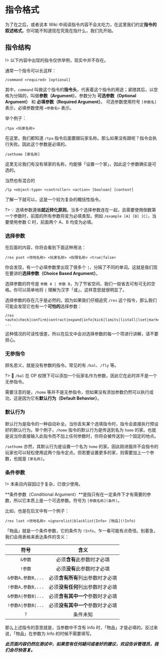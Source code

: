 # 指令格式
为了在之后，或者说本 Wiki 中阅读指令内容不会太吃力，在这里我们约定**指令的叙述格式**。你可能不知道现在究竟在指什么，我们先开始。

## 指令结构

!> 以下内容中出现的指令仅供举例，现实中并不存在。

通常一个指令可以长这样：

```minecraft
/command <required> [optional]
```

其中，`command` 叫做这个指令的**指令头**，代表着这个指令的用途；紧随其后，以空格为分隔的，叫做**参数（Argument）**。参数分为 **可选参数（Optional Argument）** 和 **必填参数（Required Argument）**。
可选参数使用符号 `[参数名]` 表示，必填参数使用 `<参数名>` 表示。

举个例子：
```minecraft
/tpa <玩家名称>
```
在这里，我们都知道 `/tpa` 指令后面要跟玩家名称。那么如果没有跟呢？指令会执行失败。因此这个参数是必填的。

```minecraft
/sethome [家名称]
```
这里无论我们有没有填家的名称，均能够「设置一个家」，因此这个参数确实是可选的。

当然也有混合的

```minecraft
/lp <object-type> <controller> <action> [boolean] [context]
```

了解一下就可以，这是一个较为复杂的概括性指令。

?> 💡 选填参数遵循**就近转化原则**。当多个选择参数连在一起，且需要使用倒数第一个参数时，前面的所有参数将变为必填类型。例如 `/example [A] [B] [C]`，当要使用参数 C 时，前面两个 A、B 均变为必填。
### 选择参数

在后面的内容，你将会看到下面这种用法：

```minecraft
/res pset <领地名称> <玩家名称> <权限名称> <true|false>
```

你会发现，有一个必填参数里出现了很多个 `|`，分隔了不同的单词。这就是我们现在要讲的**选择参数（Choice Based Argument）**。

选择参数的符号是 `参数 A | 参数 B`，为了节省空间，我们一般省去可有可无的空格。你可以简单地将 `|` 理解为汉字「或」，这样意思就很明显了。

选择参数的存在几乎是必然的。因为如果我们仔细追究 `/res` 这个指令，那么我们可能会发现它也有一个**可怕的**选择参数：

```minecraft
/res <auto|check|confirm|contract|expand|info|kick|limits|listall|lset|market|rt|show|sublist|tool|tpconfirm|version|...> ...
```

这种情况的可读性很差，所以在后文中会对选择参数的每一个项进行讲解，请不要担心。

### 无参指令

顾名思义，就是没有参数的指令。常见的有 `/bal`、`/fly` 等。

?> 🤔 `/bal` 在 OP 权限下可以添加一个玩家名作为参数，因此它在此时并不是一个无参指令。

需要注意的是，`/home` 等并不是无参指令，但如果没有添加参数仍然可以执行成功，这是因为它有**默认行为（Default Behavior）**。

### 默认行为

默认行为是指令的一种自动补全。当你丢失某个选填指令时，指令会直接执行预设好的默认行为。举个例子，`/home` 指令的默认行为是传送到名为 `home` 的家。也就是说当你直接输入此指令而不加上任何参数时，你将会被传送到一个固定的地点。

`/sethome` 亦然，其默认行为是设置一个名为 `home` 的家。因此刚进服并不会指令的玩家也可以轻松使用这两个指令定点。但若要设置更多的家，则需要加上一个参数，也就是 `[家名称]`。

### 条件参数

!> 本条目内容因过于复杂，已很少使用。

**条件参数（Conditional Argument）**是指只有在一定条件下才有需要的参数，所以它本质上是一个可选参数。符号为 `[参数名称](条件)`。

比如，也是在后文中有一个例子：

```minecraft
/res lset <领地名称> <ignorelist|blacklist|Info> [物品](!Info)
```

「物品」就是一个条件参数，它的条件为 `!Info`，乍一看可能有点奇怪。别着急，我们会用表格来表达条件的含义：

|符号|含义|
|:-:|:-:|
|`&参数`|必须**含有**此参数时才必填|
|`!参数`|必须**没有**此参数时才必填|
|`&参数A,参数B,...`|必须**含有所有**列出参数时才必填|
|`!参数A,参数B,...`|必须**没有任何**列出参数时才必填|
|`&参数A\|参数B\|...`|必须**含有其中一个**参数时才必填|
|`!参数A\|参数B\|...`|必须**没有其中一个**参数时才必填|
|`?`|条件未知|

那么上述指令的意思就是，当参数中不含有 Info 时，「物品」才是必填的。反过来说，「物品」在参数为 Info 的时候不需要填写。

***此页面内容仍然在测试中，如果您有任何疑问或者好的建议，欢迎告诉管理员，我们会尽快答复。***

